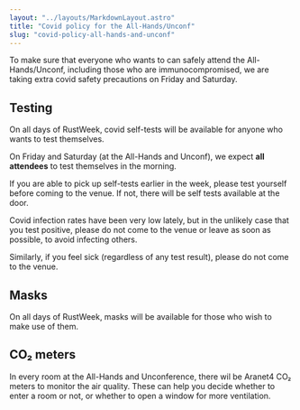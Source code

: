 ```yaml
---
layout: "../layouts/MarkdownLayout.astro"
title: "Covid policy for the All-Hands/Unconf"
slug: "covid-policy-all-hands-and-unconf"
---
```


To make sure that everyone who wants to can safely attend the All-Hands/Unconf,
including those who are immunocompromised,
we are taking extra covid safety precautions on Friday and Saturday.

## Testing

On all days of RustWeek, covid self-tests will be available for anyone who wants to test themselves.

On Friday and Saturday (at the All-Hands and Unconf), we expect <b>all attendees</b> to test themselves in the morning.

If you are able to pick up self-tests earlier in the week, please test yourself before coming to the venue.
If not, there will be self tests available at the door.

Covid infection rates have been very low lately, but in the unlikely case that you test positive,
please do not come to the venue or leave as soon as possible, to avoid infecting others.

Similarly, if you feel sick (regardless of any test result), please do not come to the venue.

## Masks

On all days of RustWeek, masks will be available for those who wish to make use of them.

## CO₂ meters

In every room at the All-Hands and Unconference, there wil be Aranet4 CO₂ meters to monitor the air quality.
These can help you decide whether to enter a room or not, or whether to open a window for more ventilation.
